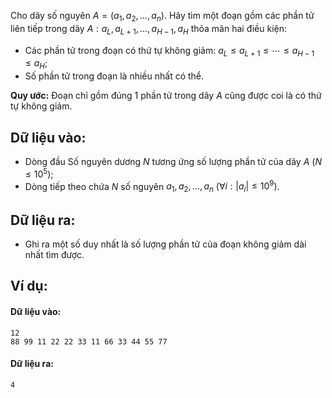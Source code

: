 Cho dãy số nguyên $A=(a_1,a_2,…,a_n)$. Hãy tìm một đoạn gồm các phần tử liên tiếp trong dãy $A: a_L,a_{L+1},…,a_{H-1},a_H$ thỏa mãn hai điều kiện:
- Các phần tử trong đoạn có thứ tự không giảm: $a_L≤a_{L+1}≤⋯≤a_{H-1}≤a_H$;
- Số phần tử trong đoạn là nhiều nhất có thể.

**Quy ước:** Đoạn chỉ gồm đúng $1$ phần tử trong dãy $A$ cũng được coi là có thứ tự không giảm.

## Dữ liệu vào:
- Dòng đầu Số nguyên dương $N$ tương ứng số lượng phần tử của dãy $A$ $(N≤10^5)$;
- Dòng tiếp theo chứa $N$ số nguyên $a_1,a_2,…,a_n\ (∀i:|a_i|≤10^9)$.

## Dữ liệu ra:
- Ghi ra một số duy nhất là số lượng phần tử của đoạn không giảm dài nhất tìm được.

## Ví dụ:
#### Dữ liệu vào:
```
12
88 99 11 22 22 33 11 66 33 44 55 77
```

#### Dữ liệu ra:
```
4
```